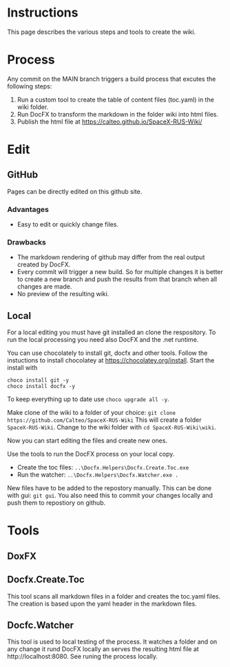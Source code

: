 # Instructions

This page describes the various steps and tools to create the wiki.

# Process

Any commit on the MAIN branch triggers a build process that excutes the following steps:
1. Run a custom tool to create the table of content files (toc.yaml) in the wiki folder.
2. Run DocFX to transform the markdown in the folder wiki into html files.
3. Publish the html file at https://calteo.github.io/SpaceX-RUS-Wiki/

# Edit

## GitHub

Pages can be directly edited on this github site. 

### Advantages
- Easy to edit or quickly change files.

### Drawbacks
- The markdown rendering of github may differ from the real output created by DocFX.
- Every commit will trigger a new build. So for multiple changes it is better to create a new branch and push the results from that branch when all changes are made.
- No preview of the resulting wiki.

## Local

For a local editing you must have git installed an clone the respository. To run the local processing you need also DocFX and the .net runtime.

You can use chocolately to install git, docfx and other tools. Follow the instuctions to install chocolatey at https://chocolatey.org/install.
Start the install with
```
choco install git -y
choco install docfx -y
```
To keep everything up to date use `choco upgrade all -y`.

Make clone of the wiki to a folder of your choice: `git clone https://github.com/Calteo/SpaceX-RUS-Wiki`
This will create a folder `SpaceX-RUS-Wiki`. Change to the wiki folder with `cd SpaceX-RUS-Wiki\wiki`.

Now you can start editing the files and create new ones.

Use the tools to run the DocFX process on your local copy.
- Create the toc files: `..\Docfx.Helpers\Docfx.Create.Toc.exe`
- Run the watcher: `..\Docfx.Helpers\Docfx.Watcher.exe .`

New files have to be added to the repostory manually. 
This can be done with gui: `git gui`. You also need this to commit your changes locally and push them to repostiory on github.

# Tools

## DoxFX

## Docfx.Create.Toc

This tool scans all markdown files in a folder and creates the toc.yaml files. The creation is based upon the yaml header in the markdown files.

## Docfc.Watcher

This tool is used to local testing of the process. It watches a folder and on any change it rund DocFX locally an serves the resulting html file at http://localhost:8080. 
See runing the process locally.


